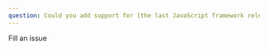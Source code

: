 ```yaml
---
question: Could you add support for [the last JavaScript framework released 2 hours ago]?
---
```

Fill an issue
